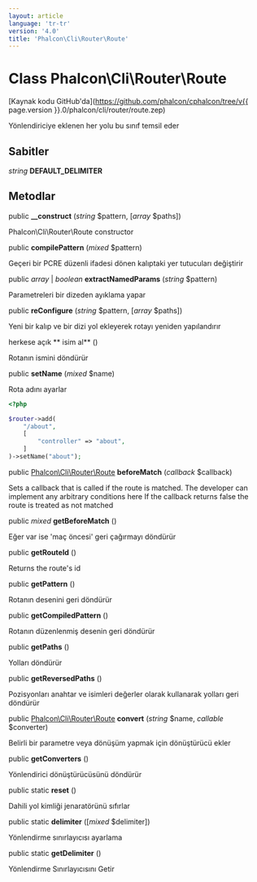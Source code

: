 ```yaml
---
layout: article
language: 'tr-tr'
version: '4.0'
title: 'Phalcon\Cli\Router\Route'
---
```

# Class **Phalcon\Cli\Router\Route**

[Kaynak kodu GitHub'da](https://github.com/phalcon/cphalcon/tree/v{{ page.version }}.0/phalcon/cli/router/route.zep)

Yönlendiriciye eklenen her yolu bu sınıf temsil eder

## Sabitler

*string* **DEFAULT_DELIMITER**

## Metodlar

public **__construct** (*string* $pattern, [*array* $paths])

Phalcon\Cli\Router\Route constructor

public **compilePattern** (*mixed* $pattern)

Geçeri bir PCRE düzenli ifadesi dönen kalıptaki yer tutucuları değiştirir

public *array* | *boolean* **extractNamedParams** (*string* $pattern)

Parametreleri bir dizeden ayıklama yapar

public **reConfigure** (*string* $pattern, [*array* $paths])

Yeni bir kalıp ve bir dizi yol ekleyerek rotayı yeniden yapılandırır

herkese açık ** isim al** ()

Rotanın ismini döndürür

public **setName** (*mixed* $name)

Rota adını ayarlar

```php
<?php

$router->add(
    "/about",
    [
        "controller" => "about",
    ]
)->setName("about");

```

public [Phalcon\Cli\Router\Route](Phalcon_Cli_Router_Route) **beforeMatch** (*callback* $callback)

Sets a callback that is called if the route is matched. The developer can implement any arbitrary conditions here If the callback returns false the route is treated as not matched

public *mixed* **getBeforeMatch** ()

Eğer var ise 'maç öncesi' geri çağırmayı döndürür

public **getRouteId** ()

Returns the route's id

public **getPattern** ()

Rotanın desenini geri döndürür

public **getCompiledPattern** ()

Rotanın düzenlenmiş desenin geri döndürür

public **getPaths** ()

Yolları döndürür

public **getReversedPaths** ()

Pozisyonları anahtar ve isimleri değerler olarak kullanarak yolları geri döndürür

public [Phalcon\Cli\Router\Route](Phalcon_Cli_Router_Route) **convert** (*string* $name, *callable* $converter)

Belirli bir parametre veya dönüşüm yapmak için dönüştürücü ekler

public **getConverters** ()

Yönlendirici dönüştürücüsünü döndürür

public static **reset** ()

Dahili yol kimliği jenaratörünü sıfırlar

public static **delimiter** ([*mixed* $delimiter])

Yönlendirme sınırlayıcısı ayarlama

public static **getDelimiter** ()

Yönlendirme Sınırlayıcısını Getir